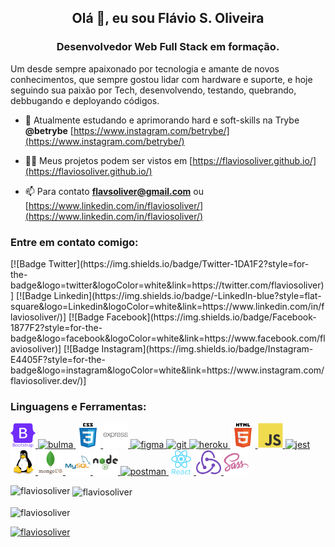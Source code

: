 <h2 align="center">Olá 👋, eu sou Flávio S. Oliveira</h2>
<h3 align="center">Desenvolvedor Web Full Stack em formação.</h3>
<p> Um desde sempre apaixonado por tecnologia e amante de novos conhecimentos, que sempre gostou lidar com hardware e suporte, e hoje seguindo sua paixão por Tech, desenvolvendo, testando, quebrando, debbugando e deployando códigos.</p>

- 🌱 Atualmente estudando e aprimorando hard e soft-skills na Trybe **@betrybe** [https://www.instagram.com/betrybe/](https://www.instagram.com/betrybe/)

- 👨‍💻 Meus projetos podem ser vistos em [https://flaviosoliver.github.io/](https://flaviosoliver.github.io/)

- 📫 Para contato **flavsoliver@gmail.com** ou [https://www.linkedin.com/in/flaviosoliver/](https://www.linkedin.com/in/flaviosoliver/)

<h3 align="left">Entre em contato comigo:</h3>
<p align="left">
[![Badge Twitter](https://img.shields.io/badge/Twitter-1DA1F2?style=for-the-badge&logo=twitter&logoColor=white&link=https://twitter.com/flaviosoliver)]
[![Badge Linkedin](https://img.shields.io/badge/-LinkedIn-blue?style=flat-square&logo=Linkedin&logoColor=white&link=https://www.linkedin.com/in/flaviosoliver/)]
[![Badge Facebook](https://img.shields.io/badge/Facebook-1877F2?style=for-the-badge&logo=facebook&logoColor=white&link=https://www.facebook.com/flaviosoliver)]
[![Badge Instagram](https://img.shields.io/badge/Instagram-E4405F?style=for-the-badge&logo=instagram&logoColor=white&link=https://www.instagram.com/flaviosoliver.dev/)]
</p>

<h3 align="left">Linguagens e Ferramentas:</h3>
<p align="left"> <a href="https://getbootstrap.com" target="_blank"> <img src="https://raw.githubusercontent.com/devicons/devicon/master/icons/bootstrap/bootstrap-plain-wordmark.svg" alt="bootstrap" width="40" height="40"/> </a> <a href="https://bulma.io/" target="_blank"> <img src="https://raw.githubusercontent.com/gilbarbara/logos/804dc257b59e144eaca5bc6ffd16949752c6f789/logos/bulma.svg" alt="bulma" width="40" height="40"/> </a> <a href="https://www.w3schools.com/css/" target="_blank"> <img src="https://raw.githubusercontent.com/devicons/devicon/master/icons/css3/css3-original-wordmark.svg" alt="css3" width="40" height="40"/> </a> <a href="https://expressjs.com" target="_blank"> <img src="https://raw.githubusercontent.com/devicons/devicon/master/icons/express/express-original-wordmark.svg" alt="express" width="40" height="40"/> </a> <a href="https://www.figma.com/" target="_blank"> <img src="https://www.vectorlogo.zone/logos/figma/figma-icon.svg" alt="figma" width="40" height="40"/> </a> <a href="https://git-scm.com/" target="_blank"> <img src="https://www.vectorlogo.zone/logos/git-scm/git-scm-icon.svg" alt="git" width="40" height="40"/> </a> <a href="https://heroku.com" target="_blank"> <img src="https://www.vectorlogo.zone/logos/heroku/heroku-icon.svg" alt="heroku" width="40" height="40"/> </a> <a href="https://www.w3.org/html/" target="_blank"> <img src="https://raw.githubusercontent.com/devicons/devicon/master/icons/html5/html5-original-wordmark.svg" alt="html5" width="40" height="40"/> </a> <a href="https://developer.mozilla.org/en-US/docs/Web/JavaScript" target="_blank"> <img src="https://raw.githubusercontent.com/devicons/devicon/master/icons/javascript/javascript-original.svg" alt="javascript" width="40" height="40"/> </a> <a href="https://jestjs.io" target="_blank"> <img src="https://www.vectorlogo.zone/logos/jestjsio/jestjsio-icon.svg" alt="jest" width="40" height="40"/> </a> <a href="https://www.linux.org/" target="_blank"> <img src="https://raw.githubusercontent.com/devicons/devicon/master/icons/linux/linux-original.svg" alt="linux" width="40" height="40"/> </a> <a href="https://www.mongodb.com/" target="_blank"> <img src="https://raw.githubusercontent.com/devicons/devicon/master/icons/mongodb/mongodb-original-wordmark.svg" alt="mongodb" width="40" height="40"/> </a> <a href="https://www.mysql.com/" target="_blank"> <img src="https://raw.githubusercontent.com/devicons/devicon/master/icons/mysql/mysql-original-wordmark.svg" alt="mysql" width="40" height="40"/> </a> <a href="https://nodejs.org" target="_blank"> <img src="https://raw.githubusercontent.com/devicons/devicon/master/icons/nodejs/nodejs-original-wordmark.svg" alt="nodejs" width="40" height="40"/> </a> <a href="https://postman.com" target="_blank"> <img src="https://www.vectorlogo.zone/logos/getpostman/getpostman-icon.svg" alt="postman" width="40" height="40"/> </a> <a href="https://reactjs.org/" target="_blank"> <img src="https://raw.githubusercontent.com/devicons/devicon/master/icons/react/react-original-wordmark.svg" alt="react" width="40" height="40"/> </a> <a href="https://redux.js.org" target="_blank"> <img src="https://raw.githubusercontent.com/devicons/devicon/master/icons/redux/redux-original.svg" alt="redux" width="40" height="40"/> </a> <a href="https://sass-lang.com" target="_blank"> <img src="https://raw.githubusercontent.com/devicons/devicon/master/icons/sass/sass-original.svg" alt="sass" width="40" height="40"/> </a> </p>

<p><img align="left" src="https://github-readme-stats.vercel.app/api/top-langs?username=flaviosoliver&show_icons=true&theme=onedark&locale=en&layout=compact" alt="flaviosoliver" /></p>

<p>&nbsp;<img align="center" src="https://github-readme-stats.vercel.app/api?username=flaviosoliver&show_icons=true&theme=onedark&locale=en" alt="flaviosoliver" /></p>

<p><img align="center" src="https://github-readme-streak-stats.herokuapp.com/?user=flaviosoliver&theme=dark" alt="flaviosoliver" /></p>

<p align="left"> <a href="https://github.com/ryo-ma/github-profile-trophy"><img src="https://github-profile-trophy.vercel.app/?username=flaviosoliver" alt="flaviosoliver" /></a> </p>
